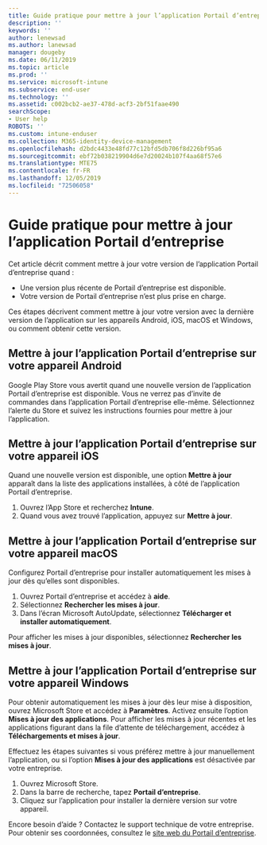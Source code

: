 ```yaml
---
title: Guide pratique pour mettre à jour l’application Portail d’entreprise | Microsoft Docs
description: ''
keywords: ''
author: lenewsad
ms.author: lanewsad
manager: dougeby
ms.date: 06/11/2019
ms.topic: article
ms.prod: ''
ms.service: microsoft-intune
ms.subservice: end-user
ms.technology: ''
ms.assetid: c002bcb2-ae37-478d-acf3-2bf51faae490
searchScope:
- User help
ROBOTS: ''
ms.custom: intune-enduser
ms.collection: M365-identity-device-management
ms.openlocfilehash: d2bdc4433e48fd77c12bfd5db706f8d226bf95a6
ms.sourcegitcommit: ebf72b038219904d6e7d20024b107f4aa68f57e6
ms.translationtype: MTE75
ms.contentlocale: fr-FR
ms.lasthandoff: 12/05/2019
ms.locfileid: "72506058"
---
```

# <a name="how-to-update-the-company-portal-app"></a>Guide pratique pour mettre à jour l’application Portail d’entreprise

Cet article décrit comment mettre à jour votre version de l’application Portail d’entreprise quand :  
* Une version plus récente de Portail d’entreprise est disponible.
* Votre version de Portail d’entreprise n’est plus prise en charge.

Ces étapes décrivent comment mettre à jour votre version avec la dernière version de l’application sur les appareils Android, iOS, macOS et Windows, ou comment obtenir cette version.    

## <a name="update-the-company-portal-app-on-your-android-device"></a>Mettre à jour l’application Portail d’entreprise sur votre appareil Android  

Google Play Store vous avertit quand une nouvelle version de l’application Portail d’entreprise est disponible. Vous ne verrez pas d’invite de commandes dans l’application Portail d’entreprise elle-même. Sélectionnez l’alerte du Store et suivez les instructions fournies pour mettre à jour l’application. 

## <a name="update-the-company-portal-app-on-your-ios-device"></a>Mettre à jour l’application Portail d’entreprise sur votre appareil iOS  

Quand une nouvelle version est disponible, une option **Mettre à jour** apparaît dans la liste des applications installées, à côté de l’application Portail d’entreprise.  

1. Ouvrez l’App Store et recherchez **Intune**.  
2. Quand vous avez trouvé l’application, appuyez sur **Mettre à jour**.  

## <a name="update-the-company-portal-app-on-your-macos-device"></a>Mettre à jour l’application Portail d’entreprise sur votre appareil macOS

Configurez Portail d’entreprise pour installer automatiquement les mises à jour dès qu’elles sont disponibles. 

1. Ouvrez Portail d’entreprise et accédez à **aide**. 
2. Sélectionnez **Rechercher les mises à jour**. 
3. Dans l’écran Microsoft AutoUpdate, sélectionnez **Télécharger et installer automatiquement**. 

Pour afficher les mises à jour disponibles, sélectionnez **Rechercher les mises à jour**.  

## <a name="update-the-company-portal-app-on-your-windows-device"></a>Mettre à jour l’application Portail d’entreprise sur votre appareil Windows
Pour obtenir automatiquement les mises à jour dès leur mise à disposition, ouvrez Microsoft Store et accédez à **Paramètres**. Activez ensuite l’option **Mises à jour des applications**. Pour afficher les mises à jour récentes et les applications figurant dans la file d’attente de téléchargement, accédez à **Téléchargements et mises à jour**.  

Effectuez les étapes suivantes si vous préférez mettre à jour manuellement l’application, ou si l’option **Mises à jour des applications** est désactivée par votre entreprise.  
1. Ouvrez Microsoft Store.
2. Dans la barre de recherche, tapez **Portail d’entreprise**.
3. Cliquez sur l’application pour installer la dernière version sur votre appareil. 


Encore besoin d’aide ? Contactez le support technique de votre entreprise. Pour obtenir ses coordonnées, consultez le [site web du Portail d’entreprise](https://go.microsoft.com/fwlink/?linkid=2010980).
